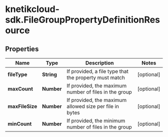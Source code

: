 # knetikcloud-sdk.FileGroupPropertyDefinitionResource

## Properties
Name | Type | Description | Notes
------------ | ------------- | ------------- | -------------
**fileType** | **String** | If provided, a file type that the property must match | [optional] 
**maxCount** | **Number** | If provided, the maximum number of files in the group | [optional] 
**maxFileSize** | **Number** | If provided, the maximum allowed size per file in bytes | [optional] 
**minCount** | **Number** | If provided, the minimum number of files in the group | [optional] 


